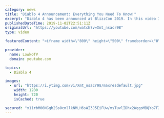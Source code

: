 ```yaml
---
category: news
title: "Diablo 4 Announcement: Everything You Need To Know!"
excerpt: "Diablo 4 has been announced at BlizzCon 2019. In this video I go over everything you need to know about this upcoming Blizzard Entertainment game."
publishedDateTime: 2019-11-02T22:51:11Z
originalUrl: "https://youtube.com/watch?v=Xmt_nsacr98"
type: video

featuredContent: "<iframe width=\"800\" height=\"500\" frameborder=\"0\" src=\"https://www.youtube.com/embed/Xmt_nsacr98\" allow=\"accelerometer; autoplay; encrypted-media; gyroscope; picture-in-picture\" allowfullscreen></iframe>"

provider:
  name: LowkoTV
  domain: youtube.com

topics:
  - Diablo 4

images:
  - url: "https://i.ytimg.com/vi/Xmt_nsacr98/maxresdefault.jpg"
    width: 1280
    height: 720
    isCached: true

secured: "x11rbM00NGgb2SsOcnllkNMLH6sWI3J5EiFUw/msTuvlIDhx2WqgoMBQYo7F25HVRXpb4Nl5iIGgaZ2Z7WhuFLHIOmPXN6u2mxas6yQnGpCLwrQwz0Q5fr0NRRbTDD5XO9BdT5xVmZOqWehAAVsBQpiPAuxt5UUB0ybyRLzEDh6msjsm1y+sgYv9EpuJz47Da7Qj0Zery88hCrPLCSPJI2vLv/xuoBY9TEjdpxatDjc9x+dWP1VQWL2tkAa08TfUVh9FIUUqFrmI3f8S0nkrd4Z6XU6tPt9ehkWMQIWpMvrN/2oVTJMUwrLckwNhIEDLNCfanOPGbtxQ5DtTCeWzOpOMOrZe5TBHFwKKxQyqr9o/YuQ23z6LbjseLX2mBqiAWDACoDN3gX0Z68lAMvhKVqvp+XNpDX6vmiw37y+qlRUa3BBbrCUVGsBGliSAJlrI;pE1Xo1bzeOk0HnGOr1LNUA=="
---
```



